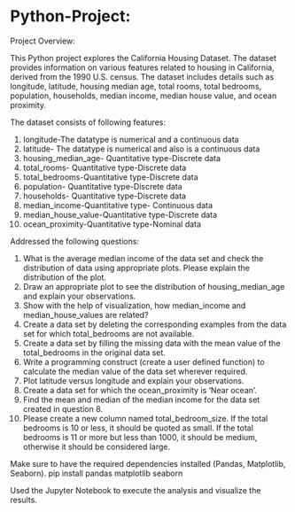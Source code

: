 # Python-Project:
Project Overview:

This Python project explores the California Housing Dataset. The dataset provides information on various features related to housing in California, derived from the 1990 U.S. census. The dataset includes details such as longitude, latitude, housing median age, total rooms, total bedrooms, population, households, median income, median house value, and ocean proximity.

The dataset consists of following features:

1) longitude-The datatype is numerical and a continuous data    
2) latitude- The datatype is numerical and also is a continuous data
3) housing_median_age- Quantitative type-Discrete data
4) total_rooms- Quantitative type-Discrete data
5) total_bedrooms-Quantitative type-Discrete data
6) population- Quantitative type-Discrete data
7) households- Quantitative type-Discrete data
8) median_income-Quantitative type- Continuous data 
9) median_house_value-Quantitative type-Discrete data 
10) ocean_proximity-Quantitative type-Nominal data  



Addressed the following questions:

1. What is the average median income of the data set and check the distribution of data using appropriate plots. Please explain the distribution of the plot.
2. Draw an appropriate plot to see the distribution of housing_median_age and explain your observations.
3. Show with the help of visualization, how median_income and median_house_values are related?
4. Create a data set by deleting the corresponding examples from the data set for which total_bedrooms are not available.
5. Create a data set by filling the missing data with the mean value of the total_bedrooms in the original data set.
6. Write a programming construct (create a user defined function) to calculate the median value of the data set wherever required.
7. Plot latitude versus longitude and explain your observations.
8. Create a data set for which the ocean_proximity is ‘Near ocean’.
9. Find the mean and median of the median income for the data set created in question 8.
10. Please create a new column named total_bedroom_size. If the total bedrooms is 10 or less, it should be quoted as small. If the total bedrooms is 11 or more but less than 1000, it should be medium, otherwise it should be considered large.

Make sure to have the required dependencies installed (Pandas, Matplotlib, Seaborn).
pip install pandas matplotlib seaborn

Used the Jupyter Notebook to execute the analysis and visualize the results.


